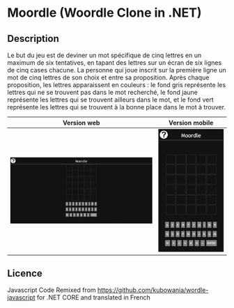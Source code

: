 # Moordle (Woordle Clone in .NET)

## Description
Le but du jeu est de deviner un mot spécifique de cinq lettres en un maximum de six tentatives, en tapant des lettres sur un écran de six lignes de cinq cases chacune. La personne qui joue inscrit sur la première ligne un mot de cinq lettres de son choix et entre sa proposition. Après chaque proposition, les lettres apparaissent en couleurs : le fond gris représente les lettres qui ne se trouvent pas dans le mot recherché, le fond jaune représente les lettres qui se trouvent ailleurs dans le mot, et le fond vert représente les lettres qui se trouvent à la bonne place dans le mot à trouver.

Version web          |  Version mobile
:-------------------------:|:-------------------------:
![alt-text-1](site1.png "Version web")  | ![alt-text-2](mobile.png "Version mobile")


## Licence
Javascript Code Remixed from https://github.com/kubowania/wordle-javascript for .NET CORE and translated in French
